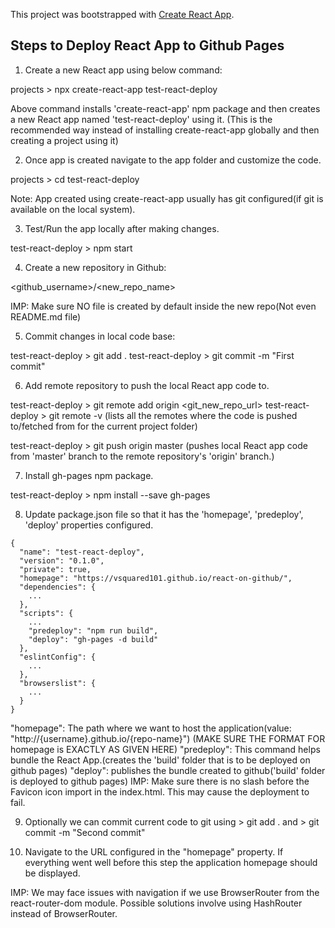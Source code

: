 This project was bootstrapped with [Create React App](https://github.com/facebook/create-react-app).

Steps to Deploy React App to Github Pages
-----------------------------------------

1. Create a new React app using below command:

projects > npx create-react-app test-react-deploy

Above command installs 'create-react-app' npm package and then creates a new React app named 'test-react-deploy' using it.
(This is the recommended way instead of installing create-react-app globally and then creating a project using it)

2. Once app is created navigate to the app folder and customize the code.

projects > cd test-react-deploy

Note: App created using create-react-app usually has git configured(if git is available on the local system).

3. Test/Run the app locally after making changes.

test-react-deploy > npm start

4. Create a new repository in Github:

<github_username>/<new_repo_name>

IMP: Make sure NO file is created by default inside the new repo(Not even README.md file)

5. Commit changes in local code base:

test-react-deploy > git add .
test-react-deploy > git commit -m "First commit"

6. Add remote repository to push the local React app code to.

test-react-deploy > git remote add origin <git_new_repo_url>
test-react-deploy > git remote -v  (lists all the remotes where the code is pushed to/fetched from for the current project folder)

test-react-deploy > git push origin master (pushes local React app code from 'master' branch to the remote repository's 'origin'  branch.)

7. Install gh-pages npm package.

test-react-deploy > npm install --save gh-pages

8. Update package.json file so that it has the 'homepage', 'predeploy', 'deploy' properties configured.
```
{
  "name": "test-react-deploy",
  "version": "0.1.0",
  "private": true,
  "homepage": "https://vsquared101.github.io/react-on-github/",
  "dependencies": {
    ...
  },
  "scripts": {
    ...
    "predeploy": "npm run build",
    "deploy": "gh-pages -d build"
  },
  "eslintConfig": {
    ...
  },
  "browserslist": {
    ...
  }
}
```
"homepage": The path where we want to host the application(value: "http://{username}.github.io/{repo-name}")  (MAKE SURE THE FORMAT FOR homepage is EXACTLY AS GIVEN HERE)
"predeploy": This command helps bundle the React App.(creates the 'build' folder that is to be deployed on github pages)
"deploy": publishes the bundle created to github('build' folder is deployed to github pages)
IMP: Make sure there is no slash before the Favicon icon import in the index.html. This may cause the deployment to fail.

9. Optionally we can commit current code to git using > git add . and > git commit -m "Second commit"

10. Navigate to the URL configured in the "homepage" property. If everything went well before this step the application homepage should be displayed.

IMP: We may face issues with navigation if we use BrowserRouter from the react-router-dom module. Possible solutions involve using HashRouter instead of BrowserRouter.


